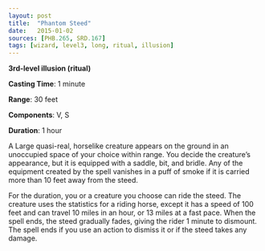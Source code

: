 ```yaml
---
layout: post
title:  "Phantom Steed"
date:   2015-01-02
sources: [PHB.265, SRD.167]
tags: [wizard, level3, long, ritual, illusion]
---
```


**3rd-level illusion (ritual)**

**Casting Time**: 1 minute

**Range**: 30 feet

**Components**: V, S

**Duration**: 1 hour

A Large quasi-real, horselike creature appears on the ground in an unoccupied space of your choice within range. You decide the creature’s appearance, but it is equipped with a saddle, bit, and bridle. Any of the equipment created by the spell vanishes in a puff of smoke if it is carried more than 10 feet away from the steed.

For the duration, you or a creature you choose can ride the steed. The creature uses the statistics for a riding horse, except it has a speed of 100 feet and can travel 10 miles in an hour, or 13 miles at a fast pace. When the spell ends, the steed gradually fades, giving the rider 1 minute to dismount. The spell ends if you use an action to dismiss it or if the steed takes any damage.

